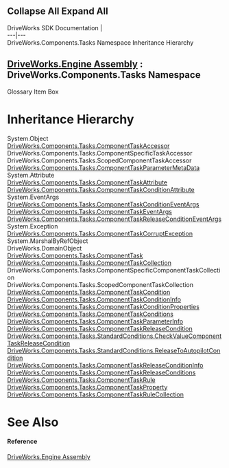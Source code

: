 Collapse All Expand All  
---  
DriveWorks SDK Documentation  |   
---|---  
DriveWorks.Components.Tasks Namespace Inheritance Hierarchy   
  
[DriveWorks.Engine Assembly](topic2156.md) : DriveWorks.Components.Tasks Namespace  
---  
  
Glossary Item Box

# Inheritance Hierarchy

System.Object  
[DriveWorks.Components.Tasks.ComponentTaskAccessor](topic6429.md)  
DriveWorks.Components.Tasks.ComponentSpecificTaskAccessor  
DriveWorks.Components.Tasks.ScopedComponentTaskAccessor  
[DriveWorks.Components.Tasks.ComponentTaskParameterMetaData](topic6619.md)  
System.Attribute  
[DriveWorks.Components.Tasks.ComponentTaskAttribute](topic6455.md)  
[DriveWorks.Components.Tasks.ComponentTaskConditionAttribute](topic6512.md)  
System.EventArgs  
[DriveWorks.Components.Tasks.ComponentTaskConditionEventArgs](topic6529.md)  
[DriveWorks.Components.Tasks.ComponentTaskEventArgs](topic6596.md)  
[DriveWorks.Components.Tasks.ComponentTaskReleaseConditionEventArgs](topic6663.md)  
System.Exception  
[DriveWorks.Components.Tasks.ComponentTaskCorruptException](topic6589.md)  
System.MarshalByRefObject  
DriveWorks.DomainObject  
[DriveWorks.Components.Tasks.ComponentTask](topic6407.md)  
[DriveWorks.Components.Tasks.ComponentTaskCollection](topic6466.md)  
DriveWorks.Components.Tasks.ComponentSpecificComponentTaskCollection  
DriveWorks.Components.Tasks.ScopedComponentTaskCollection  
[DriveWorks.Components.Tasks.ComponentTaskCondition](topic6493.md)  
[DriveWorks.Components.Tasks.ComponentTaskConditionInfo](topic6536.md)  
[DriveWorks.Components.Tasks.ComponentTaskConditionProperties](topic6549.md)  
[DriveWorks.Components.Tasks.ComponentTaskConditions](topic6561.md)  
[DriveWorks.Components.Tasks.ComponentTaskParameterInfo](topic6603.md)  
[DriveWorks.Components.Tasks.ComponentTaskReleaseCondition](topic6647.md)  
[DriveWorks.Components.Tasks.StandardConditions.CheckValueComponentTaskReleaseCondition](topic6737.md)  
[DriveWorks.Components.Tasks.StandardConditions.ReleaseToAutopilotCondition](topic6746.md)  
[DriveWorks.Components.Tasks.ComponentTaskReleaseConditionInfo](topic6670.md)  
[DriveWorks.Components.Tasks.ComponentTaskReleaseConditions](topic6682.md)  
[DriveWorks.Components.Tasks.ComponentTaskRule](topic6704.md)  
[DriveWorks.Components.Tasks.ComponentTaskProperty](topic6633.md)  
[DriveWorks.Components.Tasks.ComponentTaskRuleCollection](topic6723.md)  


# See Also

#### Reference

[DriveWorks.Engine Assembly](topic2156.md)


